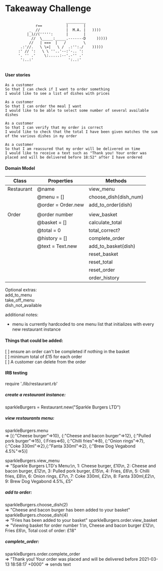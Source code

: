 Takeaway Challenge
==================
```
                            _________
              r==           |       |
           _  //            |  M.A. |   ))))
          |_)//(''''':      |       |
            //  \_____:_____.-------D     )))))
           //   | ===  |   /        \
       .:'//.   \ \=|   \ /  .:'':./    )))))
      :' // ':   \ \ ''..'--:'-.. ':
      '. '' .'    \:.....:--'.-'' .'
       ':..:'                ':..:'


```
#### User stories

```
As a customer
So that I can check if I want to order something
I would like to see a list of dishes with prices

As a customer
So that I can order the meal I want
I would like to be able to select some number of several available dishes

As a customer
So that I can verify that my order is correct
I would like to check that the total I have been given matches the sum of the various dishes in my order

As a customer
So that I am reassured that my order will be delivered on time
I would like to receive a text such as "Thank you! Your order was placed and will be delivered before 18:52" after I have ordered
```

#### Domain Model

| Class      | Properties                 | Methods              |
|------------|---------------------------|-----------------------|
| Restaurant | @name                     | view_menu             |
|            | @menu = []                | choose_dish(dish_num) |
|            | @order = Order.new        | add_to_order(dish)    |
|            |                           |                       |
| Order      | @order number             | view_basket           |
|            | @basket = []              | calculate_total       |
|            | @total = 0                | total_correct?        |
|            | @history = []             | complete_order        |
|            | @text = Text.new          | add_to_basket(dish)   |
|            |                           | reset_basket          |
|            |                           | reset_total           |
|            |                           | reset_order           |
|            |                           | order_history         |


Optional extras:  
add_to_menu  
take_off_menu  
dish_not_available  

additional notes:  
* menu is currently hardcoded to one menu list that initializes with every new restaurant instance  


#### Things that could be added:  

[ ] ensure an order can't be completed if nothing in the basket  
[ ] minimum total of £15 for each order  
[ ] A customer can delete from the order  


#### IRB testing

require './lib/restaurant.rb'

##### create a restaurant instance:  
sparkleBurgers = Restaurant.new("Sparkle Burgers LTD")

##### view restaurants menu:  
sparkleBurgers.menu  
      => [{:"Cheese burger"=>10}, {:"Cheese and bacon burger"=>12}, {:"Pulled pork burger"=>15}, {:Fries=>6}, {:"Chilli fries"=>8}, {:"Onion rings"=>7}, {:"Coke 330ml"=>2},{:"Fanta 330ml"=>2}, {:"Brew Dog Vegabond 4.5%"=>5}]

sparkleBurgers.view_menu  
      => "Sparkle Burgers LTD's Menu:\n, 1: Cheese burger, £10\n, 2: Cheese and bacon burger, £12\n, 3: Pulled pork burger, £15\n, 4: Fries, £6\n, 5: Chilli fries, £8\n, 6: Onion rings, £7\n, 7: Coke 330ml, £2\n, 8: Fanta 330ml,£2\n, 9: Brew Dog Vegabond 4.5%, £5"


#####  add to order:  
sparkleBurgers.choose_dish(2)  
        => "Cheese and bacon burger has been added to your basket"
sparkleBurgers.choose_dish(4)  
        => "Fries has been added to your basket"
sparkleBurgers.order.view_basket  
         => "Viewing basket for order number 1:\n, Cheese and bacon burger £12\n, Fries £6\n, Total cost of order: £18"

##### complete_order:  
sparkleBurgers.order.complete_order  
          => "Thank you! Your order was placed and will be delivered before 2021-03-13 18:58:17 +0000"
          => sends text
